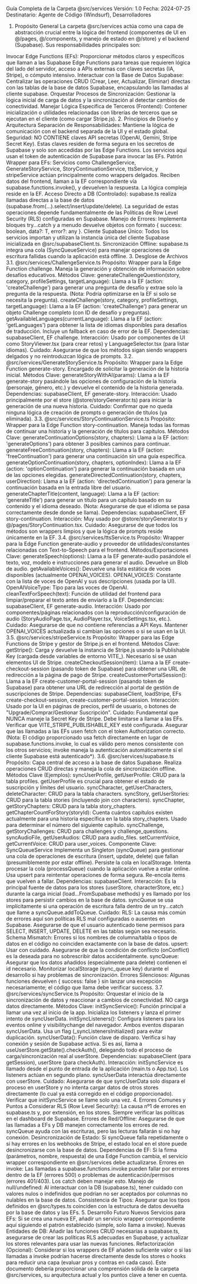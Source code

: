 Guía Completa de la Carpeta @src/services
Versión: 1.0
Fecha: 2024-07-25
Destinatario: Agente de Código (Windsurf), Desarrolladores

1. Propósito General
La carpeta @src/services actúa como una capa de abstracción crucial entre la lógica del frontend (componentes de UI en @/pages, @/components, y manejo de estado en @/store) y el backend (Supabase). Sus responsabilidades principales son:

Invocar Edge Functions (EFs): Proporcionar métodos claros y específicos que llaman a las Supabase Edge Functions para tareas que requieren lógica del lado del servidor, acceso a APIs externas con claves secretas (IA, Stripe), o cómputo intensivo.
Interactuar con la Base de Datos Supabase: Centralizar las operaciones CRUD (Crear, Leer, Actualizar, Eliminar) directas con las tablas de la base de datos Supabase, encapsulando las llamadas al cliente supabase.
Orquestar Procesos de Sincronización: Gestionar la lógica inicial de carga de datos y la sincronización al detectar cambios de conectividad.
Manejar Lógica Específica de Terceros (Frontend): Contener inicialización o utilidades relacionadas con librerías de terceros que se ejecutan en el cliente (como cargar Stripe.js).
2. Principios de Diseño y Arquitectura
Separación de Responsabilidades: Mantiene la lógica de comunicación con el backend separada de la UI y el estado global.
Seguridad: NO CONTIENE claves API secretas (OpenAI, Gemini, Stripe Secret Key). Estas claves residen de forma segura en los secretos de Supabase y solo son accedidas por las Edge Functions. Los servicios aquí usan el token de autenticación de Supabase para invocar las EFs.
Patrón Wrapper para EFs: Servicios como ChallengeService, GenerateStoryService, StoryContinuationService, ttsService, y stripeService actúan principalmente como wrappers delgados. Reciben datos del frontend, llaman a la EF correspondiente vía supabase.functions.invoke(), y devuelven la respuesta. La lógica compleja reside en la EF.
Acceso Directo a DB (Controlado): supabase.ts realiza llamadas directas a la base de datos (supabase.from(...).select/insert/update/delete). La seguridad de estas operaciones depende fundamentalmente de las Políticas de Row Level Security (RLS) configuradas en Supabase.
Manejo de Errores: Implementa bloques try...catch y a menudo devuelve objetos con formato { success: boolean, data?: T, error?: any }.
Cliente Supabase Único: Todos los servicios importan y utilizan la instancia única del cliente Supabase inicializada en @src/supabaseClient.ts.
Sincronización Offline: supabase.ts integra una cola (SyncQueueService) para manejar operaciones de escritura fallidas cuando la aplicación está offline.
3. Desglose de Archivos
3.1. @src/services/ChallengeService.ts
Propósito: Wrapper para la Edge Function challenge. Maneja la generación y obtención de información sobre desafíos educativos.
Métodos Clave:
generateChallengeQuestion(story, category, profileSettings, targetLanguage): Llama a la EF (action: 'createChallenge') para generar una pregunta de desafío y extrae solo la pregunta de la respuesta. (Nota: Podría optimizarse en la EF si solo se necesita la pregunta).
createChallenge(story, category, profileSettings, targetLanguage): Llama a la EF (action: 'createChallenge') para generar un objeto Challenge completo (con ID de desafío y preguntas).
getAvailableLanguages(currentLanguage): Llama a la EF (action: 'getLanguages') para obtener la lista de idiomas disponibles para desafíos de traducción. Incluye un fallback en caso de error de la EF.
Dependencias: supabaseClient, EF challenge.
Interacción: Usado por componentes de UI como StoryViewer.tsx (para crear retos) y LanguageSelector.tsx (para listar idiomas).
Cuidado: Asegurarse de que los métodos sigan siendo wrappers delgados y no reintroduzcan lógica de prompts.
3.2. @src/services/GenerateStoryService.ts
Propósito: Wrapper para la Edge Function generate-story. Encargado de solicitar la generación de la historia inicial.
Métodos Clave:
generateStoryWithAI(params): Llama a la EF generate-story pasándole las opciones de configuración de la historia (personaje, género, etc.) y devuelve el contenido de la historia generada.
Dependencias: supabaseClient, EF generate-story.
Interacción: Usado principalmente por el store (@store/storyGenerator.ts) para iniciar la generación de una nueva historia.
Cuidado: Confirmar que no queda ninguna lógica de creación de prompts o generación de títulos (ya eliminada).
3.3. @src/services/StoryContinuationService.ts
Propósito: Wrapper para la Edge Function story-continuation. Maneja todas las formas de continuar una historia y la generación de títulos para capítulos.
Métodos Clave:
generateContinuationOptions(story, chapters): Llama a la EF (action: 'generateOptions') para obtener 3 posibles caminos para continuar.
generateFreeContinuation(story, chapters): Llama a la EF (action: 'freeContinuation') para generar una continuación sin una guía específica.
generateOptionContinuation(story, chapters, optionIndex): Llama a la EF (action: 'optionContinuation') para generar la continuación basada en una de las opciones elegidas.
generateDirectedContinuation(story, chapters, userDirection): Llama a la EF (action: 'directedContinuation') para generar la continuación basada en la entrada libre del usuario.
generateChapterTitle(content, language): Llama a la EF (action: 'generateTitle') para generar un título para un capítulo basado en su contenido y el idioma deseado. (Nota: Asegurarse de que el idioma se pasa correctamente desde donde se llama).
Dependencias: supabaseClient, EF story-continuation.
Interacción: Muy usado por @store/storyGenerator.ts y @/pages/StoryContinuation.tsx.
Cuidado: Asegurarse de que todos los métodos son wrappers limpios y que la lógica de prompts reside únicamente en la EF.
3.4. @src/services/ttsService.ts
Propósito: Wrapper para la Edge Function generate-audio y proveedor de utilidades/constantes relacionadas con Text-to-Speech para el frontend.
Métodos/Exportaciones Clave:
generateSpeech(options): Llama a la EF generate-audio pasándole el texto, voz, modelo e instrucciones para generar el audio. Devuelve un Blob de audio.
getAvailableVoices(): Devuelve una lista estática de voces disponibles (actualmente OPENAI_VOICES).
OPENAI_VOICES: Constante con la lista de voces de OpenAI y sus descripciones (usada por la UI).
OpenAIVoiceType: Tipo para las voces de OpenAI.
cleanTextForSpeech(text): Función de utilidad del frontend para limpiar/preparar el texto antes de enviarlo a la EF.
Dependencias: supabaseClient, EF generate-audio.
Interacción: Usado por componentes/páginas relacionados con la reproducción/configuración de audio (StoryAudioPage.tsx, AudioPlayer.tsx, VoiceSettings.tsx, etc.).
Cuidado: Asegurarse de que no contiene referencias a API Keys. Mantener OPENAI_VOICES actualizada si cambian las opciones o si se usan en la UI.
3.5. @src/services/stripeService.ts
Propósito: Wrapper para las Edge Functions de Stripe y gestor de Stripe.js en el frontend.
Métodos Clave:
getStripe(): Carga y devuelve la instancia de Stripe.js usando la Publishable Key (cargada desde variables de entorno VITE_). Necesario si se usan elementos UI de Stripe.
createCheckoutSession(item): Llama a la EF create-checkout-session (pasando token de Supabase) para obtener una URL de redirección a la página de pago de Stripe.
createCustomerPortalSession(): Llama a la EF create-customer-portal-session (pasando token de Supabase) para obtener una URL de redirección al portal de gestión de suscripciones de Stripe.
Dependencias: supabaseClient, loadStripe, EFs create-checkout-session, create-customer-portal-session.
Interacción: Usado por la UI en páginas de precios, perfil de usuario, o botones de "Upgrade/Comprar/Gestionar Suscripción".
Cuidado: Fundamental que NUNCA maneje la Secret Key de Stripe. Debe limitarse a llamar a las EFs. Verificar que VITE_STRIPE_PUBLISHABLE_KEY esté configurada. Asegurar que las llamadas a las EFs usen fetch con el token Authorization correcto. (Nota: El código proporcionado usa fetch directamente en lugar de supabase.functions.invoke, lo cual es válido pero menos consistente con los otros servicios; invoke maneja la autenticación automáticamente si el cliente Supabase está autenticado*).
3.6. @src/services/supabase.ts
Propósito: Capa central de acceso a la base de datos Supabase. Realiza operaciones CRUD directas y maneja la cola de sincronización offline.
Métodos Clave (Ejemplos):
syncUserProfile, getUserProfile: CRUD para la tabla profiles. getUserProfile es crucial para obtener el estado de suscripción y límites del usuario.
syncCharacter, getUserCharacters, deleteCharacter: CRUD para la tabla characters.
syncStory, getUserStories: CRUD para la tabla stories (incluyendo join con characters).
syncChapter, getStoryChapters: CRUD para la tabla story_chapters.
getChapterCountForStory(storyId): Cuenta cuántos capítulos existen actualmente para una historia específica en la tabla story_chapters. Usado para determinar el número del siguiente capítulo.
syncChallenge, getStoryChallenges: CRUD para challenges y challenge_questions.
syncAudioFile, getUserAudios: CRUD para audio_files.
setCurrentVoice, getCurrentVoice: CRUD para user_voices.
Componente Clave: SyncQueueService
Implementa un Singleton (syncQueue) para gestionar una cola de operaciones de escritura (insert, update, delete) que fallan (presumiblemente por estar offline).
Persiste la cola en localStorage.
Intenta procesar la cola (processQueue) cuando la aplicación vuelve a estar online.
Usa upsert para reintentar operaciones de forma segura. Re-encola ítems que vuelven a fallar.
Dependencias: supabaseClient.
Interacción: Es la principal fuente de datos para los stores (userStore, characterStore, etc.) durante la carga inicial (load...FromSupabase methods) y es llamado por los stores para persistir cambios en la base de datos. syncQueue se usa implícitamente si una operación de escritura falla dentro de un try...catch que llame a syncQueue.addToQueue.
Cuidado:
RLS: La causa más común de errores aquí son políticas RLS mal configuradas o ausentes en Supabase. Asegurarse de que el usuario autenticado tiene permisos para SELECT, INSERT, UPDATE, DELETE en las tablas según sea necesario.
Schema Mismatch: Errores si los nombres de columna/tabla o tipos de datos en el código no coinciden exactamente con la base de datos.
upsert: Usar con cuidado. Asegurarse de que la condición de conflicto (onConflict) es la deseada para no sobrescribir datos accidentalmente.
syncQueue: Asegurar que los datos añadidos (especialmente para delete) contienen el id necesario. Monitorizar localStorage (sync_queue key) durante el desarrollo si hay problemas de sincronización.
Errores Silenciosos: Algunas funciones devuelven { success: false } sin lanzar una excepción necesariamente; el código que llama debe verificar success.
3.7. @src/services/syncService.ts
Propósito: Orquestar el inicio de la sincronización de datos y reaccionar a cambios de conectividad. NO carga datos directamente.
Métodos Clave:
initSyncService(): Función principal a llamar una vez al inicio de la app. Inicializa los listeners y lanza el primer intento de syncUserData.
initSyncListeners(): Configura listeners para los eventos online y visibilitychange del navegador. Ambos eventos disparan syncUserData. Usa un flag (_syncListenersInitialized) para evitar duplicación.
syncUserData(): Función clave de disparo. Verifica si hay conexión y sesión de Supabase activa. Si es así, llama a useUserStore.getState().checkAuth(), delegando todo el proceso de carga/sincronización real al userStore.
Dependencias: supabaseClient (para getSession), userStore (para checkAuth).
Interacción: initSyncService es llamado desde el punto de entrada de la aplicación (main.ts o App.tsx). Los listeners actúan en segundo plano. syncUserData interactúa directamente con userStore.
Cuidado: Asegurarse de que syncUserData solo dispara el proceso en userStore y no intenta cargar datos de otros stores directamente (lo cual ya está corregido en el código proporcionado). Verificar que initSyncService se llame solo una vez.
4. Errores Comunes y Puntos a Considerar
RLS (Row Level Security): La causa nº1 de errores en supabase.ts y, por extensión, en los stores. Siempre verificar las políticas en el dashboard de Supabase.
Errores de Red/Offline: Asegurarse de que las llamadas a EFs y DB manejen correctamente los errores de red. syncQueue ayuda con las escrituras, pero las lecturas fallarán si no hay conexión.
Desincronización de Estado: Si syncQueue falla repetidamente o si hay errores en los webhooks de Stripe, el estado local en el store puede desincronizarse con la base de datos.
Dependencias de EF: Si la firma (parámetros, nombre, respuesta) de una Edge Function cambia, el servicio wrapper correspondiente en @src/services debe actualizarse.
Errores en invoke: Las llamadas a supabase.functions.invoke pueden fallar por errores dentro de la EF (errores 500) o problemas de autenticación/permisos (errores 401/403). Los catch deben manejar esto.
Manejo de null/undefined: Al interactuar con la DB (supabase.ts), tener cuidado con valores nulos o indefinidos que podrían no ser aceptados por columnas no nulables en la base de datos.
Consistencia de Tipos: Asegurar que los tipos definidos en @src/types.ts coinciden con la estructura de datos devuelta por la base de datos y las EFs.
5. Desarrollo Futuro
Nuevos Servicios para EFs: Si se crea una nueva EF, añadir un servicio wrapper correspondiente aquí siguiendo el patrón establecido (simple, solo llama a invoke).
Nuevas Entidades de DB: Añadir las funciones CRUD necesarias a supabase.ts, asegurarse de crear las políticas RLS adecuadas en Supabase, y actualizar los stores relevantes para usar las nuevas funciones.
Refactorización (Opcional): Considerar si los wrappers de EF añaden suficiente valor o si las llamadas a invoke podrían hacerse directamente desde los stores o hooks para reducir una capa (evaluar pros y contras en cada caso).
Este documento debería proporcionar una comprensión sólida de la carpeta @src/services, su arquitectura actual y los puntos clave a tener en cuenta.
